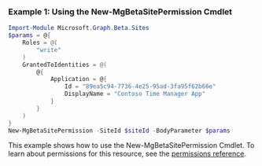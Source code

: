 ### Example 1: Using the New-MgBetaSitePermission Cmdlet
```powershell
Import-Module Microsoft.Graph.Beta.Sites
$params = @{
	Roles = @(
		"write"
	)
	GrantedToIdentities = @(
		@{
			Application = @{
				Id = "89ea5c94-7736-4e25-95ad-3fa95f62b66e"
				DisplayName = "Contoso Time Manager App"
			}
		}
	)
}
New-MgBetaSitePermission -SiteId $siteId -BodyParameter $params
```
This example shows how to use the New-MgBetaSitePermission Cmdlet.
To learn about permissions for this resource, see the [permissions reference](/graph/permissions-reference).
